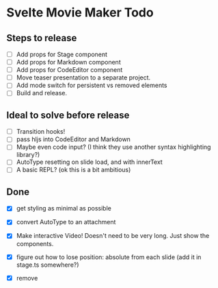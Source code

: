 # Svelte Movie Maker Todo

## Steps to release

- [ ] Add props for Stage component
- [ ] Add props for Markdown component
- [ ] Add props for CodeEditor component
- [ ] Move teaser presentation to a separate project.
- [ ] Add mode switch for persistent vs removed elements
- [ ] Build and release.

## Ideal to solve before release

- [ ] Transition hooks!
- [ ] pass hljs into CodeEditor and Markdown
- [ ] Maybe even code input? (I think they use another syntax highlighting library?)
- [ ] AutoType resetting on slide load, and with innerText
- [ ] A basic REPL? (ok this is a bit ambitious)

## Done

- [x] get styling as minimal as possible
- [x] convert AutoType to an attachment
- [x] Make interactive Video! Doesn't need to be very long. Just show the components.
- [x] figure out how to lose position: absolute from each slide (add it in stage.ts somewhere?)
- [x] remove <template> syntax and have persistence by default (or as an option)
- [x] install REPL toolkit (plugin-studio?)


- [ ] restoreMarks function unnecessary - some of it still useful as alternative mode
- [ ] figure out how to separate library stage from user stage

---

## Bugs

Is a bit annoying when designing each slide - having an easy way to view them with HMR would be ideal. It would be fine to just show them instead of the Stage but

Think I'd prefer elements stay where they are if no element present in next slide. This would allow persistence without
 syntax and encourage off screen placement of unused elements.
